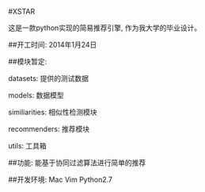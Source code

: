 #XSTAR

这是一款python实现的简易推荐引擎, 作为我大学的毕业设计。

##开工时间: 2014年1月24日

##模块暂定:

datasets: 提供的测试数据

models: 数据模型

similiarities: 相似性检测模块

recommenders: 推荐模块

utils: 工具箱

##功能: 能基于协同过滤算法进行简单的推荐

##开发环境: Mac Vim Python2.7
